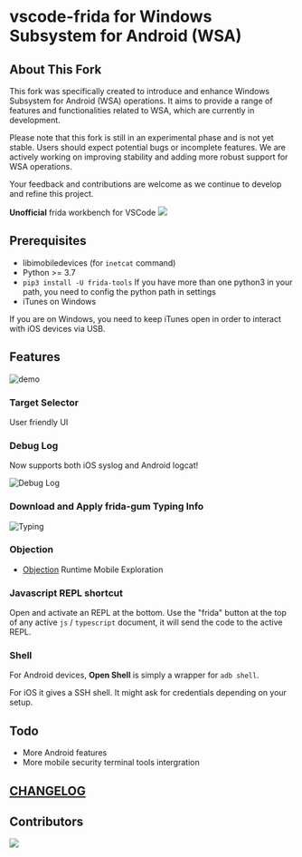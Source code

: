 # vscode-frida for Windows Subsystem for Android (WSA) 
## About This Fork

This fork was specifically created to introduce and enhance Windows Subsystem for Android (WSA) operations. It aims to provide a range of features and functionalities related to WSA, which are currently in development. 

Please note that this fork is still in an experimental phase and is not yet stable. Users should expect potential bugs or incomplete features. We are actively working on improving stability and adding more robust support for WSA operations.

Your feedback and contributions are welcome as we continue to develop and refine this project. 

**Unofficial** frida workbench for VSCode [![](https://img.shields.io/visual-studio-marketplace/v/CodeColorist.vscode-frida?color=%230af&label=install&logo=visual-studio-code&logoColor=%230ac&style=plastic)](https://marketplace.visualstudio.com/items?itemName=CodeColorist.vscode-frida)

## Prerequisites

* libimobiledevices (for `inetcat` command)
* Python >= 3.7
* `pip3 install -U frida-tools` If you have more than one python3 in your path, you need to config the python path in settings
* iTunes on Windows

If you are on Windows, you need to keep iTunes open in order to interact with iOS devices via USB.

## Features

![demo](resources/doc/demo.gif)

### Target Selector

User friendly UI

### Debug Log

Now supports both iOS syslog and Android logcat!

![Debug Log](resources/doc/syslog.gif)

### Download and Apply frida-gum Typing Info

![Typing](resources/doc/typing.gif)

### Objection

* [Objection](https://github.com/sensepost/objection) Runtime Mobile Exploration

### Javascript REPL shortcut

Open and activate an REPL at the bottom. Use the "frida" button at the top of any active `js` / `typescript` document, it will send the code to the active REPL.

### Shell

For Android devices, **Open Shell** is simply a wrapper for `adb shell`. 

For iOS it gives a SSH shell. It might ask for credentials depending on your setup.

## Todo

* More Android features
* More mobile security terminal tools intergration

## [CHANGELOG](CHANGELOG.md)

## Contributors

![](https://contrib.rocks/image?repo=chichou/vscode-frida)
